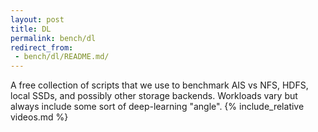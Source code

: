 ```yaml
---
layout: post
title: DL
permalink: bench/dl
redirect_from:
 - bench/dl/README.md/
---
```


A free collection of scripts that we use to benchmark AIS vs NFS, HDFS, local SSDs, and possibly other storage backends. Workloads vary but always include some sort of deep-learning "angle".
{% include_relative videos.md %}
